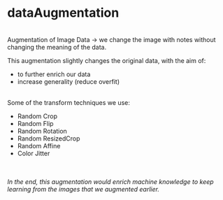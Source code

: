 # dataAugmentation
<br>
Augmentation of Image Data -> we change the image with notes without changing the meaning of the data.
<br>

This augmentation slightly changes the original data, with the aim of:
<br>

- to further enrich our data
- increase generality (reduce overfit)

<br>
Some of the transform techniques we use:
<br>

- Random Crop
- Random Flip
- Random Rotation
- Random ResizedCrop
- Random Affine
- Color Jitter

<br><br>
*In the end, this augmentation would enrich machine knowledge to keep learning from the images that we augmented earlier.*
